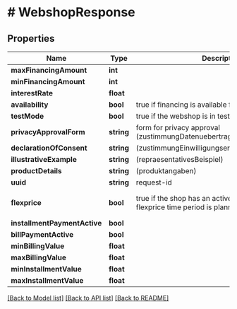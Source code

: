 # # WebshopResponse

## Properties

Name | Type | Description | Notes
------------ | ------------- | ------------- | -------------
**maxFinancingAmount** | **int** |  | [optional]
**minFinancingAmount** | **int** |  | [optional]
**interestRate** | **float** |  | [optional]
**availability** | **bool** | true if financing is available from this webshop | [optional]
**testMode** | **bool** | true if the webshop is in test mode | [optional]
**privacyApprovalForm** | **string** | form for privacy approval (zustimmungDatenuebertragungPaymentPage) | [optional]
**declarationOfConsent** | **string** | (zustimmungEinwilligungserklaerungPaymentPage) | [optional]
**illustrativeExample** | **string** | (repraesentativesBeispiel) | [optional]
**productDetails** | **string** | (produktangaben) | [optional]
**uuid** | **string** | request-id | [optional]
**flexprice** | **bool** | true if the shop has an active flexprice or a flexprice time period is planned for the future | [optional] [default to false]
**installmentPaymentActive** | **bool** |  | [optional]
**billPaymentActive** | **bool** |  | [optional]
**minBillingValue** | **float** |  | [optional]
**maxBillingValue** | **float** |  | [optional]
**minInstallmentValue** | **float** |  | [optional]
**maxInstallmentValue** | **float** |  | [optional]

[[Back to Model list]](../../README.md#models) [[Back to API list]](../../README.md#endpoints) [[Back to README]](../../README.md)
